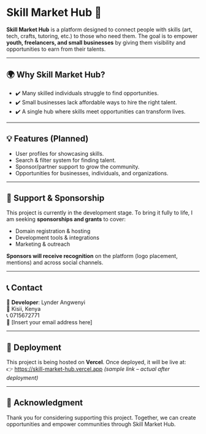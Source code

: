 # Skill Market Hub 🚀  

**Skill Market Hub** is a platform designed to connect people with skills (art, tech, crafts, tutoring, etc.) to those who need them. The goal is to empower **youth, freelancers, and small businesses** by giving them visibility and opportunities to earn from their talents.  

---

## 🌍 Why Skill Market Hub?  
- ✔️ Many skilled individuals struggle to find opportunities.  
- ✔️ Small businesses lack affordable ways to hire the right talent.  
- ✔️ A single hub where skills meet opportunities can transform lives.  

---

## 💡 Features (Planned)  
- User profiles for showcasing skills.  
- Search & filter system for finding talent.  
- Sponsor/partner support to grow the community.  
- Opportunities for businesses, individuals, and organizations.  

---

## 🤝 Support & Sponsorship  
This project is currently in the development stage. To bring it fully to life, I am seeking **sponsorships and grants** to cover:  
- Domain registration & hosting  
- Development tools & integrations  
- Marketing & outreach  

**Sponsors will receive recognition** on the platform (logo placement, mentions) and across social channels.  

---

## 📞 Contact  
👤 **Developer**: Lynder Angwenyi  
📍 Kisii, Kenya  
📞 0715672771  
📧 [Insert your email address here]  

---

## 🚀 Deployment  
This project is being hosted on **Vercel**. Once deployed, it will be live at:  
👉 https://skill-market-hub.vercel.app *(sample link – actual after deployment)*  

---

## 🙏 Acknowledgment  
Thank you for considering supporting this project. Together, we can create opportunities and empower communities through Skill Market Hub.  
